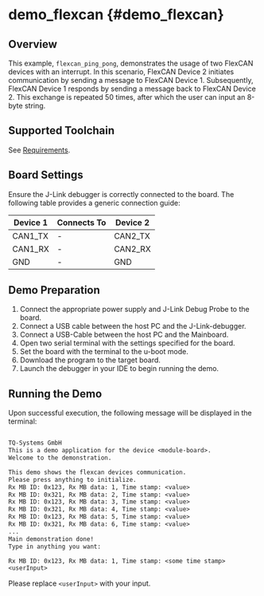 demo_flexcan {#demo_flexcan}
============

## Overview
This example, `flexcan_ping_pong`, demonstrates the usage of two FlexCAN devices with an interrupt.
In this scenario, FlexCAN Device 2 initiates communication by sending a message to FlexCAN Device 1.
Subsequently, FlexCAN Device 1 responds by sending a message back to FlexCAN Device 2.
This exchange is repeated 50 times, after which the user can input an 8-byte string.

## Supported Toolchain

See [Requirements](../../README.md#requirements).

## Board Settings

Ensure the J-Link debugger is correctly connected to the board. The following table provides a generic connection guide:

| Device 1 | Connects To | Device 2 |
| -------- | ----------- | -------- |
| CAN1_TX  | -           | CAN2_TX  |
| CAN1_RX  | -           | CAN2_RX  |
| GND      | -           | GND      |

## Demo Preparation

1. Connect the appropriate power supply and J-Link Debug Probe to the board.
2. Connect a USB cable between the host PC and the J-Link-debugger.
3. Connect a USB-Cable between the host PC and the Mainboard.
4. Open two serial terminal with the settings specified for the board.
5. Set the board with the terminal to the u-boot mode.
6. Download the program to the target board.
7. Launch the debugger in your IDE to begin running the demo.

## Running the Demo

Upon successful execution, the following message will be displayed in the terminal:

``` txt

TQ-Systems GmbH
This is a demo application for the device <module-board>.
Welcome to the demonstration.

This demo shows the flexcan devices communication.
Please press anything to initialize.
Rx MB ID: 0x123, Rx MB data: 1, Time stamp: <value>
Rx MB ID: 0x321, Rx MB data: 2, Time stamp: <value>
Rx MB ID: 0x123, Rx MB data: 3, Time stamp: <value>
Rx MB ID: 0x321, Rx MB data: 4, Time stamp: <value>
Rx MB ID: 0x123, Rx MB data: 5, Time stamp: <value>
Rx MB ID: 0x321, Rx MB data: 6, Time stamp: <value>
...
Main demonstration done! 
Type in anything you want:

Rx MB ID: 0x123, Rx MB data: 1, Time stamp: <some time stamp>
<userInput>
```

Please replace `<userInput>` with your input.
